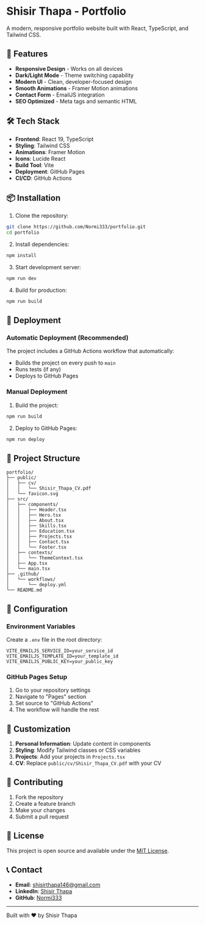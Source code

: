 # Shisir Thapa - Portfolio

A modern, responsive portfolio website built with React, TypeScript, and Tailwind CSS.

## 🚀 Features

- **Responsive Design** - Works on all devices
- **Dark/Light Mode** - Theme switching capability
- **Modern UI** - Clean, developer-focused design
- **Smooth Animations** - Framer Motion animations
- **Contact Form** - EmailJS integration
- **SEO Optimized** - Meta tags and semantic HTML

## 🛠️ Tech Stack

- **Frontend**: React 19, TypeScript
- **Styling**: Tailwind CSS
- **Animations**: Framer Motion
- **Icons**: Lucide React
- **Build Tool**: Vite
- **Deployment**: GitHub Pages
- **CI/CD**: GitHub Actions

## 📦 Installation

1. Clone the repository:

```bash
git clone https://github.com/Normi333/portfolio.git
cd portfolio
```

2. Install dependencies:

```bash
npm install
```

3. Start development server:

```bash
npm run dev
```

4. Build for production:

```bash
npm run build
```

## 🚀 Deployment

### Automatic Deployment (Recommended)

The project includes a GitHub Actions workflow that automatically:

- Builds the project on every push to `main`
- Runs tests (if any)
- Deploys to GitHub Pages

### Manual Deployment

1. Build the project:

```bash
npm run build
```

2. Deploy to GitHub Pages:

```bash
npm run deploy
```

## 📁 Project Structure

```
portfolio/
├── public/
│   ├── cv/
│   │   └── Shisir_Thapa_CV.pdf
│   └── favicon.svg
├── src/
│   ├── components/
│   │   ├── Header.tsx
│   │   ├── Hero.tsx
│   │   ├── About.tsx
│   │   ├── Skills.tsx
│   │   ├── Education.tsx
│   │   ├── Projects.tsx
│   │   ├── Contact.tsx
│   │   └── Footer.tsx
│   ├── contexts/
│   │   └── ThemeContext.tsx
│   ├── App.tsx
│   └── main.tsx
├── .github/
│   └── workflows/
│       └── deploy.yml
└── README.md
```

## 🔧 Configuration

### Environment Variables

Create a `.env` file in the root directory:

```env
VITE_EMAILJS_SERVICE_ID=your_service_id
VITE_EMAILJS_TEMPLATE_ID=your_template_id
VITE_EMAILJS_PUBLIC_KEY=your_public_key
```

### GitHub Pages Setup

1. Go to your repository settings
2. Navigate to "Pages" section
3. Set source to "GitHub Actions"
4. The workflow will handle the rest

## 📝 Customization

1. **Personal Information**: Update content in components
2. **Styling**: Modify Tailwind classes or CSS variables
3. **Projects**: Add your projects in `Projects.tsx`
4. **CV**: Replace `public/cv/Shisir_Thapa_CV.pdf` with your CV

## 🤝 Contributing

1. Fork the repository
2. Create a feature branch
3. Make your changes
4. Submit a pull request

## 📄 License

This project is open source and available under the [MIT License](LICENSE).

## 📞 Contact

- **Email**: shisirthapa146@gmail.com
- **LinkedIn**: [Shisir Thapa](https://www.linkedin.com/in/shisir-thapa-0297812b9/)
- **GitHub**: [Normi333](https://github.com/Normi333)

---

Built with ❤️ by Shisir Thapa
